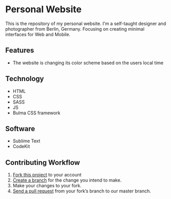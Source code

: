 # Personal Website

This is the repository of my personal website. I'm a self-taught designer and photographer from Berlin, Germany. Focusing on creating minimal interfaces for Web and Mobile.

## Features

* The website is changing its color scheme based on the users local time

## Technology

* HTML
* CSS
* SASS
* JS
* Bulma CSS framework

## Software

* Sublime Text
* CodeKit

## Contributing Workflow

1. [Fork this project](https://help.github.com/articles/fork-a-repo/) to your account
2. [Create a branch](https://help.github.com/articles/creating-and-deleting-branches-within-your-repository) for the change you intend to make.
3. Make your changes to your fork.
4. [Send a pull request](https://help.github.com/articles/using-pull-requests/) from your fork’s branch to our master branch.